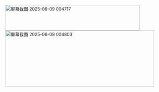 
<img width="434" height="82" alt="屏幕截图 2025-08-09 004717" src="https://github.com/user-attachments/assets/316a7754-376f-4130-853a-f9e3ae1a0778" />
<img width="480" height="182" alt="屏幕截图 2025-08-09 004803" src="https://github.com/user-attachments/assets/1c2eefe9-d22e-4a07-81f8-fa3693893782" />
